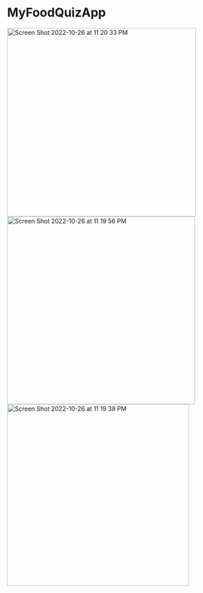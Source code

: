 # MyFoodQuizApp
<img width="440" alt="Screen Shot 2022-10-26 at 11 20 33 PM" src="https://user-images.githubusercontent.com/100402840/198183457-af45073c-4b79-4cf7-85bd-343832c47d86.png">
<img width="438" alt="Screen Shot 2022-10-26 at 11 19 56 PM" src="https://user-images.githubusercontent.com/100402840/198183459-d063eb0f-b09d-4644-a49d-a334d4b5f75d.png">
<img width="424" alt="Screen Shot 2022-10-26 at 11 19 38 PM" src="https://user-images.githubusercontent.com/100402840/198183461-84132a19-ac82-4166-a973-677dd460e752.png">
